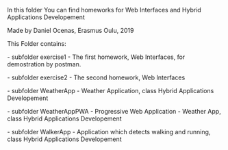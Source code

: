 <p>In this folder You can find homeworks for Web Interfaces and Hybrid Applications Developement </p>
<p>Made by Daniel Ocenas, Erasmus Oulu, 2019 </p>
<p>This Folder contains:</p>
<p>- subfolder exercise1 -  The first homework, Web Interfaces, for demostration by postman.</p>
<o>- subfolder exercise2 - The second homework, Web Interfaces </p>
<p>- subfolder WeatherApp - Weather Application, class Hybrid Applications Developement</p>
<p>- subfolder WeatherAppPWA - Progressive Web Application - Weather App, class Hybrid Applications Developement</p>
<p>- subfolder WalkerApp - Application which detects walking and running, class Hybrid Applications Developement</p>
